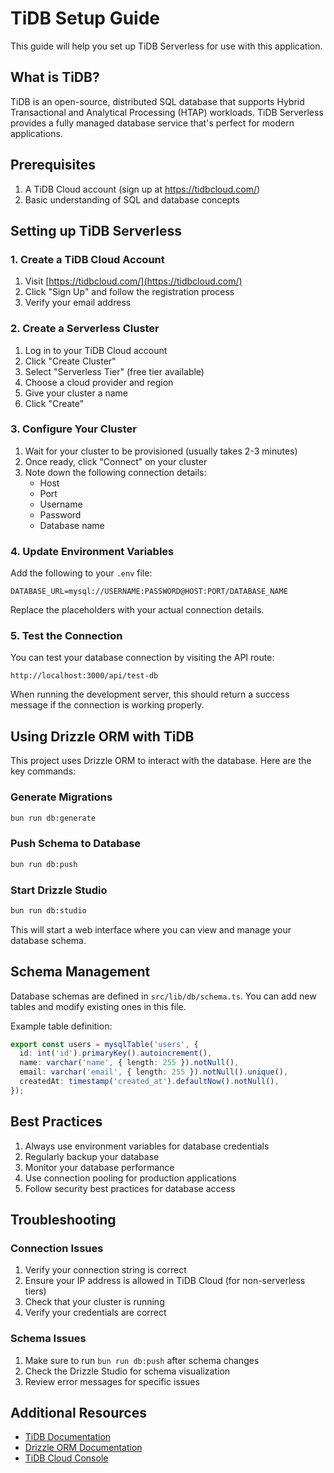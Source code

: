 # TiDB Setup Guide

This guide will help you set up TiDB Serverless for use with this application.

## What is TiDB?

TiDB is an open-source, distributed SQL database that supports Hybrid Transactional and Analytical Processing (HTAP) workloads. TiDB Serverless provides a fully managed database service that's perfect for modern applications.

## Prerequisites

1. A TiDB Cloud account (sign up at https://tidbcloud.com/)
2. Basic understanding of SQL and database concepts

## Setting up TiDB Serverless

### 1. Create a TiDB Cloud Account

1. Visit [https://tidbcloud.com/](https://tidbcloud.com/)
2. Click "Sign Up" and follow the registration process
3. Verify your email address

### 2. Create a Serverless Cluster

1. Log in to your TiDB Cloud account
2. Click "Create Cluster"
3. Select "Serverless Tier" (free tier available)
4. Choose a cloud provider and region
5. Give your cluster a name
6. Click "Create"

### 3. Configure Your Cluster

1. Wait for your cluster to be provisioned (usually takes 2-3 minutes)
2. Once ready, click "Connect" on your cluster
3. Note down the following connection details:
   - Host
   - Port
   - Username
   - Password
   - Database name

### 4. Update Environment Variables

Add the following to your `.env` file:

```env
DATABASE_URL=mysql://USERNAME:PASSWORD@HOST:PORT/DATABASE_NAME
```

Replace the placeholders with your actual connection details.

### 5. Test the Connection

You can test your database connection by visiting the API route:

```
http://localhost:3000/api/test-db
```

When running the development server, this should return a success message if the connection is working properly.

## Using Drizzle ORM with TiDB

This project uses Drizzle ORM to interact with the database. Here are the key commands:

### Generate Migrations

```bash
bun run db:generate
```

### Push Schema to Database

```bash
bun run db:push
```

### Start Drizzle Studio

```bash
bun run db:studio
```

This will start a web interface where you can view and manage your database schema.

## Schema Management

Database schemas are defined in `src/lib/db/schema.ts`. You can add new tables and modify existing ones in this file.

Example table definition:

```typescript
export const users = mysqlTable('users', {
  id: int('id').primaryKey().autoincrement(),
  name: varchar('name', { length: 255 }).notNull(),
  email: varchar('email', { length: 255 }).notNull().unique(),
  createdAt: timestamp('created_at').defaultNow().notNull(),
});
```

## Best Practices

1. Always use environment variables for database credentials
2. Regularly backup your database
3. Monitor your database performance
4. Use connection pooling for production applications
5. Follow security best practices for database access

## Troubleshooting

### Connection Issues

1. Verify your connection string is correct
2. Ensure your IP address is allowed in TiDB Cloud (for non-serverless tiers)
3. Check that your cluster is running
4. Verify your credentials are correct

### Schema Issues

1. Make sure to run `bun run db:push` after schema changes
2. Check the Drizzle Studio for schema visualization
3. Review error messages for specific issues

## Additional Resources

- [TiDB Documentation](https://docs.pingcap.com/tidbcloud)
- [Drizzle ORM Documentation](https://orm.drizzle.team/docs/overview)
- [TiDB Cloud Console](https://tidbcloud.com/console/clusters)